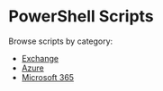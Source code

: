 # PowerShell Scripts

Browse scripts by category:

- [Exchange](./Exchange)
- [Azure](./Azure)
- [Microsoft 365](./M365)
